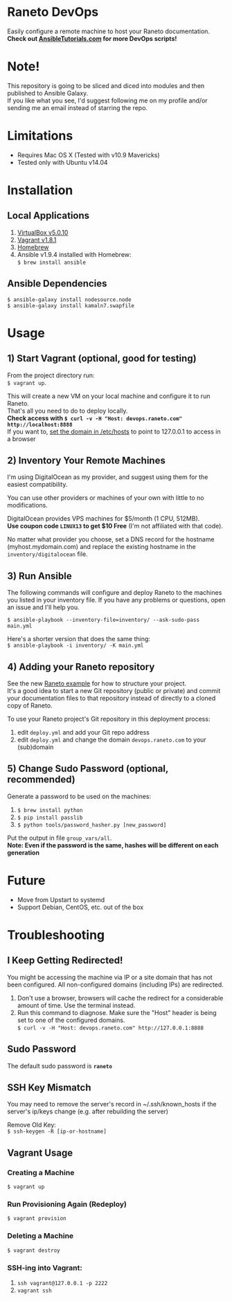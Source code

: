 Raneto DevOps
=============

Easily configure a remote machine to host your Raneto documentation.  
**Check out [AnsibleTutorials.com](http://www.ansibletutorials.com) for more DevOps scripts!**

# Note!
This repository is going to be sliced and diced into modules and then published to Ansible Galaxy.  
If you like what you see, I'd suggest following me on my profile and/or sending me an email instead of starring the repo.  

# Limitations
- Requires Mac OS X (Tested with v10.9 Mavericks)
- Tested only with Ubuntu v14.04

# Installation

## Local Applications
1. [VirtualBox v5.0.10](https://www.virtualbox.org/wiki/Downloads)
2. [Vagrant v1.8.1](https://www.vagrantup.com/downloads.html)
3. [Homebrew](http://brew.sh/)
4. Ansible v1.9.4 installed with Homebrew:  
`$ brew install ansible`

## Ansible Dependencies
`$ ansible-galaxy install nodesource.node`  
`$ ansible-galaxy install kamaln7.swapfile`  

# Usage

## 1) Start Vagrant (optional, good for testing)
From the project directory run:  
`$ vagrant up`.  

This will create a new VM on your local machine and configure it to run Raneto.  
That's all you need to do to deploy locally.  
**Check access with `$ curl -v -H "Host: devops.raneto.com" http://localhost:8888`**  
If you want to, [set the domain in /etc/hosts](http://ubuntuforums.org/showthread.php?t=3407) to point to 127.0.0.1 to access in a browser

## 2) Inventory Your Remote Machines
I'm using DigitalOcean as my provider, and suggest using them for the easiest compatibility.  

You can use other providers or machines of your own with little to no modifications.

DigitalOcean provides VPS machines for $5/month (1 CPU, 512MB).  
**Use coupon code `LINUX13` to get $10 Free** (I'm not affiliated with that code). 

No matter what provider you choose, set a DNS record for the hostname (myhost.mydomain.com) and replace the existing hostname in the `inventory/digitalocean` file.

## 3) Run Ansible

The following commands will configure and deploy Raneto to the machines you listed in your inventory file.
If you have any problems or questions, open an issue and I'll help you.

`$ ansible-playbook --inventory-file=inventory/ --ask-sudo-pass main.yml`

Here's a shorter version that does the same thing:  
`$ ansible-playbook -i inventory/ -K main.yml`

## 4) Adding your Raneto repository
See the new [Raneto example](https://github.com/gilbitron/Raneto/tree/master/example) for how to structure your project.  
It's a good idea to start a new Git repository (public or private) and commit your documentation files to that repository instead of directly to a cloned copy of Raneto.  

To use your Raneto project's Git repository in this deployment process:  

1. edit `deploy.yml` and add your Git repo address  
2. edit `deploy.yml` and change the domain `devops.raneto.com` to your (sub)domain  

## 5) Change Sudo Password (optional, recommended)
Generate a password to be used on the machines:  

1. `$ brew install python`  
2. `$ pip install passlib`  
3. `$ python tools/password_hasher.py [new_password]`  

Put the output in file `group_vars/all`.  
__Note: Even if the password is the same, hashes will be different on each generation__

# Future
- Move from Upstart to systemd
- Support Debian, CentOS, etc. out of the box

# Troubleshooting

## I Keep Getting Redirected!
You might be accessing the machine via IP or a site domain that has not been configured. All non-configured domains (including IPs) are redirected.  

1. Don't use a browser, browsers will cache the redirect for a considerable amount of time. Use the terminal instead.
2. Run this command to diagnose. Make sure the "Host" header is being set to one of the configured domains.  
`$ curl -v -H "Host: devops.raneto.com" http://127.0.0.1:8888`

## Sudo Password
The default sudo password is **`raneto`**

## SSH Key Mismatch
You may need to remove the server's record in ~/.ssh/known_hosts if the server's ip/keys change (e.g. after rebuilding the server)

Remove Old Key:  
`$ ssh-keygen -R [ip-or-hostname]`

## Vagrant Usage

### Creating a Machine
`$ vagrant up`

### Run Provisioning Again (Redeploy)
`$ vagrant provision`

### Deleting a Machine
`$ vagrant destroy`

### SSH-ing into Vagrant:

1. `ssh vagrant@127.0.0.1 -p 2222`  
2. `vagrant ssh`
